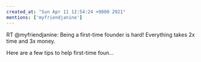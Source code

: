 ```yaml
---
created_at: "Sun Apr 11 12:54:24 +0000 2021"
mentions: ['myfriendjanine']
---
```


RT @myfriendjanine: Being a first-time founder is hard!
Everything takes 2x time and 3x money.

Here are a few tips to help first-time foun…